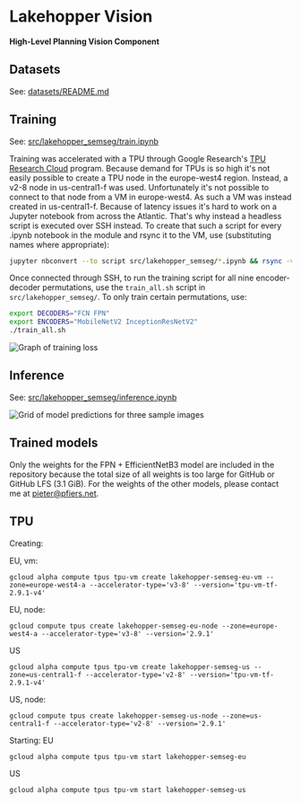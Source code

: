 # Lakehopper Vision

**High-Level Planning Vision Component**

## Datasets

See: [datasets/README.md](datasets/README.md)

## Training

See: [src/lakehopper_semseg/train.ipynb](src/lakehopper_semseg/train.ipynb)

Training was accelerated with a TPU through Google Research's [TPU Research
Cloud](https://sites.research.google/trc/) program. Because demand for TPUs is
so high it's not easily possible to create a TPU node in the europe-west4
region. Instead, a v2-8 node in us-central1-f was used. Unfortunately it's not
possible to connect to that node from a VM in europe-west4. As such a VM was
instead created in us-central1-f. Because of latency issues it's hard to work on
a Jupyter notebook from across the Atlantic. That's why instead a headless
script is executed over SSH instead. To create that such a script for every
.ipynb notebook in the module and rsync it to the VM, use (substituting names
where appropriate):

```sh
jupyter nbconvert --to script src/lakehopper_semseg/*.ipynb && rsync -vru --include-from gce-rsync-include ./ lakehopper-semseg-us:/home/pieter/vision
```

Once connected through SSH, to run the training script for all nine
encoder-decoder permutations, use the `train_all.sh`
script in `src/lakehopper_semseg/`. To only train certain permutations, use:
```sh
export DECODERS="FCN FPN"
export ENCODERS="MobileNetV2 InceptionResNetV2"
./train_all.sh
```

![Graph of training loss](loss-combined.png)


## Inference

See:
[src/lakehopper_semseg/inference.ipynb](src/lakehopper_semseg/inference.ipynb)


![Grid of model predictions for three sample images](inference.png)

## Trained models

Only the weights for the FPN + EfficientNetB3 model are included in the
repository because the total size of all weights is too large for GitHub or
GitHub LFS (3.1 GiB). For the weights of the other models, please contact me at
[pieter@pfiers.net](mailto:pieter@pfiers.net).

## TPU

Creating:

EU, vm:
```
gcloud alpha compute tpus tpu-vm create lakehopper-semseg-eu-vm --zone=europe-west4-a --accelerator-type='v3-8' --version='tpu-vm-tf-2.9.1-v4'
```

EU, node:
```
gcloud compute tpus create lakehopper-semseg-eu-node --zone=europe-west4-a --accelerator-type='v3-8' --version='2.9.1'
```

US
```
gcloud alpha compute tpus tpu-vm create lakehopper-semseg-us --zone=us-central1-f --accelerator-type='v2-8' --version='tpu-vm-tf-2.9.1-v4'
```

US, node:
```
gcloud compute tpus create lakehopper-semseg-us-node --zone=us-central1-f --accelerator-type='v2-8' --version='2.9.1'
```


Starting:
EU
```
gcloud alpha compute tpus tpu-vm start lakehopper-semseg-eu
```

US
```
gcloud alpha compute tpus tpu-vm start lakehopper-semseg-us
```


